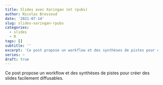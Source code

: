 ```yaml
---
title: Slides avec Xaringan (et rpubs)
author: Nicolas Bressoud
date: '2021-07-14'
slug: slides-xaringan-rpubs
categories:
  - slides
  - R
tags: []
subtitle: ''
excerpt: 'Ce post propose un workflow et des synthèses de pistes pour créer des slides facilement diffusables.'
series: ~
draft: true
---
```


Ce post propose un workflow et des synthèses de pistes pour créer des slides facilement diffusables.
